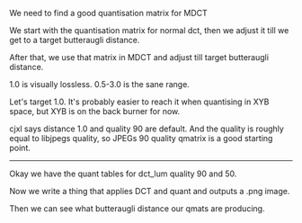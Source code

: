 We need to find a good quantisation matrix for MDCT

We start with the quantisation matrix for normal dct, then we adjust it till we get to a target butteraugli distance.

After that, we use that matrix in MDCT and adjust till target butteraugli distance.

1.0 is visually lossless. 0.5-3.0 is the sane range.

Let's target 1.0. It's probably easier to reach it when quantising in XYB space, but XYB is on the back burner for now.

cjxl says distance 1.0 and quality 90 are default. And the quality is roughly equal to libjpegs quality, so JPEGs 90 quality qmatrix
is a good starting point.

----

Okay we have the quant tables for dct_lum quality 90 and 50.

Now we write a thing that applies DCT and quant and outputs a .png image.

Then we can see what butteraugli distance our qmats are producing.



